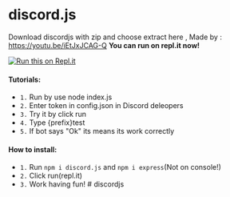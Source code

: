 # discord.js
Download discordjs with zip and choose extract here ,
Made by : https://youtu.be/iEtJxJCAG-Q
**You can run on repl.it now!**

[![Run this on Repl.it](https://repl.it/badge/github/ChaiyoUs/discordjs)](https://repl.it/github/ChaiyoUs/discordjs)
#### Tutorials:
- `1.` Run by use node index.js
- `2.` Enter token in config.json in Discord deleopers
- `3.` Try it by click run
- `4.` Type {prefix}test
- `5.` If bot says "Ok" its means its work correctly
#### How to install:
- `1.` Run `npm i discord.js` and `npm i express`(Not on console!)
- `2.` Click run(repl.it)
- `3.` Work having fun!
#   d i s c o r d j s  
 